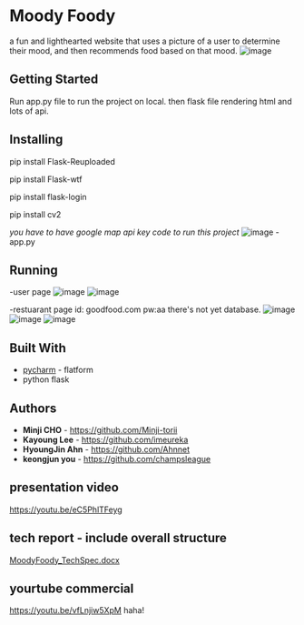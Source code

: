 # Moody Foody

a fun and lighthearted website that uses a picture of a user to determine their mood, and then recommends food based on that mood. ![image](https://user-images.githubusercontent.com/83347874/217909466-0277a26f-fe97-4e12-b8a2-60355a6fd3bb.png)


## Getting Started

Run app.py file to run the project on local. then flask file rendering html and lots of api.


## Installing

pip install Flask-Reuploaded

pip install Flask-wtf

pip install flask-login

pip install cv2

*you have to have google map api key code to run this project*
![image](https://user-images.githubusercontent.com/83347874/217912462-7b514503-a1b2-4ecc-a597-efb0817f8de7.png)
-app.py


## Running

-user page
![image](https://user-images.githubusercontent.com/83347874/217913207-125d5899-0012-46ca-81c3-c19d56a937f0.png)
![image](https://user-images.githubusercontent.com/83347874/217913227-5ff430f5-92b1-4bc0-980a-16108267a7f2.png)


-restuarant page
id: goodfood.com pw:aa
there's not yet database.
![image](https://user-images.githubusercontent.com/83347874/217912795-83ba2e6c-5a60-460c-88a2-ebd710180236.png)
![image](https://user-images.githubusercontent.com/83347874/217912879-e8e93630-7cbd-424d-b567-4bb5b277f851.png)
![image](https://user-images.githubusercontent.com/83347874/217912960-e901c8ed-160b-4bc5-af4f-59709d895fa6.png)



## Built With

* [pycharm](https://www.jetbrains.com/pycharm/) - flatform
* python flask

## Authors

* **Minji CHO** - https://github.com/Minji-torii
* **Kayoung Lee** - https://github.com/imeureka
* **HyoungJin Ahn** - https://github.com/Ahnnet
* **keongjun you** - https://github.com/champsleague

## presentation video

https://youtu.be/eC5PhlTFeyg

## tech report - include overall structure

[MoodyFoody_TechSpec.docx](https://github.com/Minji-torii/flaskProject/files/10700807/MoodyFoody_TechSpec.docx)


## yourtube commercial 

https://youtu.be/vfLnjiw5XpM
haha!




